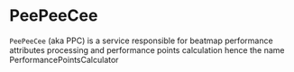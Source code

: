 # PeePeeCee

`PeePeeCee` (aka PPC) is a service responsible for beatmap performance attributes processing and performance points calculation hence the name PerformancePointsCalculator 
